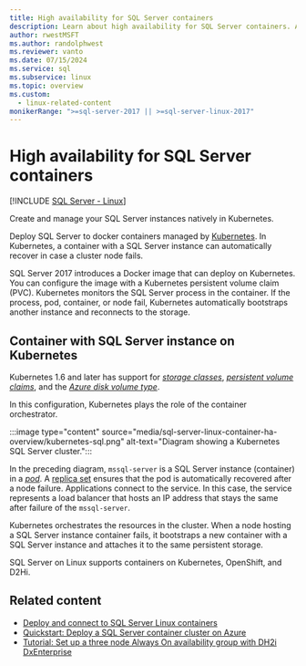 ```yaml
---
title: High availability for SQL Server containers
description: Learn about high availability for SQL Server containers. Also learn about deploying a container with SQL Server on Kubernetes.
author: rwestMSFT
ms.author: randolphwest
ms.reviewer: vanto
ms.date: 07/15/2024
ms.service: sql
ms.subservice: linux
ms.topic: overview
ms.custom:
  - linux-related-content
monikerRange: ">=sql-server-2017 || >=sql-server-linux-2017"
---
```

# High availability for SQL Server containers

[!INCLUDE [SQL Server - Linux](../includes/applies-to-version/sql-linux.md)]

Create and manage your SQL Server instances natively in Kubernetes.

Deploy SQL Server to docker containers managed by [Kubernetes](https://kubernetes.io/). In Kubernetes, a container with a SQL Server instance can automatically recover in case a cluster node fails.

SQL Server 2017 introduces a Docker image that can deploy on Kubernetes. You can configure the image with a Kubernetes persistent volume claim (PVC). Kubernetes monitors the SQL Server process in the container. If the process, pod, container, or node fail, Kubernetes automatically bootstraps another instance and reconnects to the storage.

## Container with SQL Server instance on Kubernetes

Kubernetes 1.6 and later has support for [*storage classes*](https://kubernetes.io/docs/concepts/storage/storage-classes/), [*persistent volume claims*](https://kubernetes.io/docs/concepts/storage/storage-classes/#persistentvolumeclaims), and the [*Azure disk volume type*](https://github.com/kubernetes/examples/tree/master/staging/volumes/azure_disk).

In this configuration, Kubernetes plays the role of the container orchestrator.

:::image type="content" source="media/sql-server-linux-container-ha-overview/kubernetes-sql.png" alt-text="Diagram showing a Kubernetes SQL Server cluster.":::

In the preceding diagram, `mssql-server` is a SQL Server instance (container) in a [*pod*](https://kubernetes.io/docs/concepts/workloads/pods/pod/). A [replica set](https://kubernetes.io/docs/concepts/workloads/controllers/replicaset/) ensures that the pod is automatically recovered after a node failure. Applications connect to the service. In this case, the service represents a load balancer that hosts an IP address that stays the same after failure of the `mssql-server`.

Kubernetes orchestrates the resources in the cluster. When a node hosting a SQL Server instance container fails, it bootstraps a new container with a SQL Server instance and attaches it to the same persistent storage.

SQL Server on Linux supports containers on Kubernetes, OpenShift, and D2Hi.

## Related content

- [Deploy and connect to SQL Server Linux containers](sql-server-linux-docker-container-deployment.md)
- [Quickstart: Deploy a SQL Server container cluster on Azure](quickstart-sql-server-containers-azure.md)
- [Tutorial: Set up a three node Always On availability group with DH2i DxEnterprise](/azure/azure-sql/virtual-machines/linux/dh2i-high-availability-tutorial)
